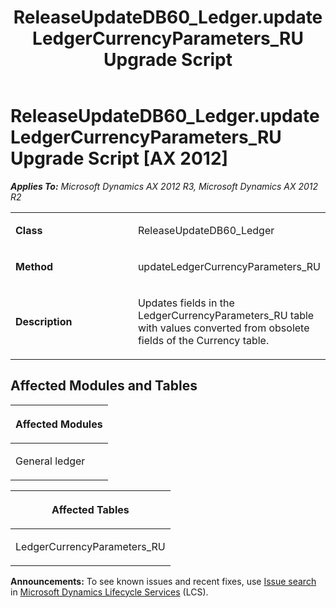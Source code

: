 ﻿---
title: ReleaseUpdateDB60_Ledger.updateLedgerCurrencyParameters_RU Upgrade Script
TOCTitle: ReleaseUpdateDB60_Ledger.updateLedgerCurrencyParameters_RU Upgrade Script
ms:assetid: 568603aa-4ba3-fae6-7872-9dd888fb5a9c
ms:mtpsurl: https://msdn.microsoft.com/en-us/library/JJ736185(v=AX.60)
ms:contentKeyID: 49708360
ms.date: 05/18/2015
mtps_version: v=AX.60
---

# ReleaseUpdateDB60\_Ledger.updateLedgerCurrencyParameters\_RU Upgrade Script [AX 2012]


_**Applies To:** Microsoft Dynamics AX 2012 R3, Microsoft Dynamics AX 2012 R2_

<table>
<colgroup>
<col style="width: 50%" />
<col style="width: 50%" />
</colgroup>
<tbody>
<tr class="odd">
<td><p><strong>Class</strong></p></td>
<td><p>ReleaseUpdateDB60_Ledger</p></td>
</tr>
<tr class="even">
<td><p><strong>Method</strong></p></td>
<td><p>updateLedgerCurrencyParameters_RU</p></td>
</tr>
<tr class="odd">
<td><p><strong>Description</strong></p></td>
<td><p>Updates fields in the LedgerCurrencyParameters_RU table with values converted from obsolete fields of the Currency table.</p></td>
</tr>
</tbody>
</table>


## Affected Modules and Tables

<table>
<colgroup>
<col style="width: 100%" />
</colgroup>
<thead>
<tr class="header">
<th><p>Affected Modules</p></th>
</tr>
</thead>
<tbody>
<tr class="odd">
<td><p>General ledger</p></td>
</tr>
</tbody>
</table>


<table>
<colgroup>
<col style="width: 100%" />
</colgroup>
<thead>
<tr class="header">
<th><p>Affected Tables</p></th>
</tr>
</thead>
<tbody>
<tr class="odd">
<td><p>LedgerCurrencyParameters_RU</p></td>
</tr>
</tbody>
</table>

  
**Announcements:** To see known issues and recent fixes, use [Issue search](http://go.microsoft.com/fwlink/?linkid=389258) in [Microsoft Dynamics Lifecycle Services](http://go.microsoft.com/fwlink/?linkid=306505) (LCS).


